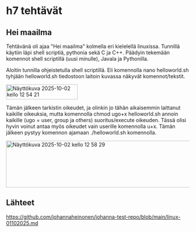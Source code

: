 # h7 tehtävät

## Hei maailma
Tehtävänä oli ajaa "Hei maailma" kolmella eri kielelellä linuxissa. Tunnillä käytiin läpi shell scriptiä, pythonia sekä C ja C++. Päädyin tekemään komennot shell scriptillä (uusi minulle), Javala ja Pythonilla.

Aloitin tunnilla ohjeistetulla shell scriptillä. Eli komennolla nano helloworld.sh tyhjään helloworld.sh tiedostoon laitoin kuvassa näkyvät komennot/tekstit.

<img width="196" height="41" alt="Näyttökuva 2025-10-02 kello 12 54 21" src="https://github.com/user-attachments/assets/6190dade-f4d2-4482-ba1c-359c0d516f06" />

Tämän jälkeen tarkistin oikeudet, ja olinkin jo tähän aikaisemmin laittanut kaikille oikeuksia, mutta komennolla chmod ugo+x helloworld.sh annoin kaikille (ugo = user, group ja others) suoritus/execute oikeuden. Tässä olisi hyvin voinut antaa myös oikeudet vain userille komennolla u+x.
Tämän jälkeen pystyy komennon ajamaan ./helloworld.sh komennolla.

<img width="514" height="128" alt="Näyttökuva 2025-10-02 kello 12 58 29" src="https://github.com/user-attachments/assets/383582a0-93d8-4d63-8464-78215bd4d4cd" />


## Lähteet

https://github.com/johannaheinonen/johanna-test-repo/blob/main/linux-01102025.md

